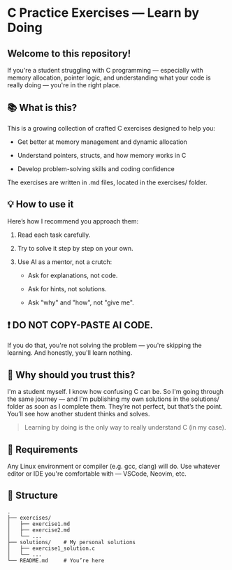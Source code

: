 # C Practice Exercises — Learn by Doing

## Welcome to this repository!
If you're a student struggling with C programming — especially with memory allocation, pointer logic, and understanding what your code is really doing — you're in the right place.
## 📚 What is this?

This is a growing collection of crafted C exercises designed to help you:

- Get better at memory management and dynamic allocation

- Understand pointers, structs, and how memory works in C

- Develop problem-solving skills and coding confidence

The exercises are written in .md files, located in the exercises/ folder.
## 💡 How to use it

Here’s how I recommend you approach them:
    
1. Read each task carefully.

2. Try to solve it step by step on your own.

3. Use AI as a mentor, not a crutch:

    - Ask for explanations, not code.

    - Ask for hints, not solutions.

    - Ask "why" and "how", not "give me".

## ❗ DO NOT COPY-PASTE AI CODE.
If you do that, you're not solving the problem — you're skipping the learning. And honestly, you'll learn nothing.
## 🙋 Why should you trust this?

I'm a student myself. I know how confusing C can be.
So I'm going through the same journey — and I'm publishing my own solutions in the solutions/ folder as soon as I complete them.
They’re not perfect, but that’s the point. You’ll see how another student thinks and solves.

> Learning by doing is the only way to really understand C (in my case). 

## 🔧 Requirements

Any Linux environment or compiler (e.g. gcc, clang) will do.
Use whatever editor or IDE you're comfortable with — VSCode, Neovim, etc.

## 📂 Structure
```
.
├── exercises/
│   ├── exercise1.md
│   ├── exercise2.md
│   └── ...
├── solutions/    # My personal solutions
│   ├── exercise1_solution.c
│   └── ...
└── README.md     # You’re here
```
